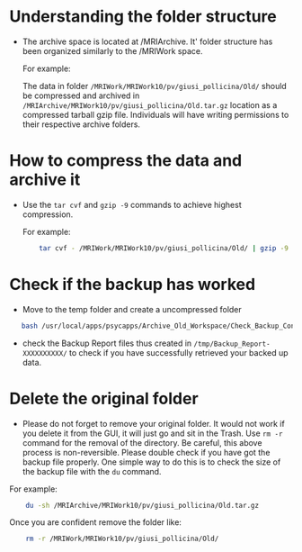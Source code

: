 # Understanding the folder structure

- The archive space is located at /MRIArchive. It' folder structure has been organized similarly to the /MRIWork space.

  For example:

  The data in folder ```/MRIWork/MRIWork10/pv/giusi_pollicina/Old/``` should be compressed and archived in ```/MRIArchive/MRIWork10/pv/giusi_pollicina/Old.tar.gz``` location as a compressed tarball gzip file. Individuals will have writing permissions to their respective archive folders.



# How to compress the data and archive it

- Use the ```tar cvf``` and ```gzip -9``` commands to achieve highest compression. 

  For example:

  ```bash
      tar cvf - /MRIWork/MRIWork10/pv/giusi_pollicina/Old/ | gzip -9 -> /MRIArchive/MRIWork10/pv/giusi_pollicina/Old.tar.gz
  ```

# Check if the backup has worked 

- Move to the temp folder and create a uncompressed folder

```bash
   bash /usr/local/apps/psycapps/Archive_Old_Workspace/Check_Backup_Content.sh /MRIWork/MRIWork10/pv/giusi_pollicina/Old/ /MRIArchive/MRIWork10/pv/giusi_pollicina/Old.tar.gz
```
- check the Backup Report files thus created in ```/tmp/Backup_Report-XXXXXXXXXX/``` to check if you have successfully retrieved your backed up data.


# Delete the original folder

- Please do not forget to remove your original folder. It would not work if you delete it from the GUI, it will just go and sit in the Trash. Use ```rm -r``` command for the removal of the directory. Be careful, this above process is non-reversible. Please double check if you have got the backup file properly. One simple way to do this is to check the size of the backup file with the `du` command. 

For example:

```bash
    du -sh /MRIArchive/MRIWork10/pv/giusi_pollicina/Old.tar.gz

```

Once you are confident remove the folder like:

```bash
    rm -r /MRIWork/MRIWork10/pv/giusi_pollicina/Old/
```
